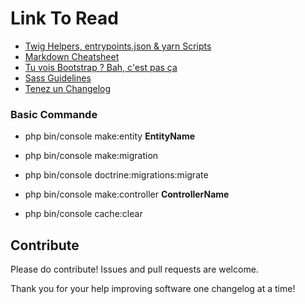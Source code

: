 # Link To Read
- [Twig Helpers, entrypoints.json & yarn Scripts](https://symfonycasts.com/screencast/webpack-encore/twig-helpers-scripts)
- [Markdown Cheatsheet](https://github.com/adam-p/markdown-here/wiki/Markdown-Cheatsheet)
- [Tu vois Bootstrap ? Bah, c'est pas ça](https://www.knacss.com/)
- [Sass Guidelines](https://sass-guidelin.es/fr/)
- [Tenez un Changelog](https://keepachangelog.com/fr/1.0.0/)


### Basic Commande
- php bin/console make:entity **EntityName**
- php bin/console make:migration
- php bin/console doctrine:migrations:migrate
- php bin/console make:controller **ControllerName**

- php bin/console cache:clear

## Contribute

Please do contribute! Issues and pull requests are welcome.

Thank you for your help improving software one changelog at a time!